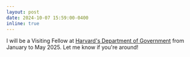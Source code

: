 ```yaml
---
layout: post
date: 2024-10-07 15:59:00-0400
inline: true
---
```


I will be a Visiting Fellow at <a target="_blank" href="https://www.gov.harvard.edu/">Harvard's Department of Government</a> from January to May 2025. Let me know if you're around!


